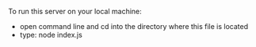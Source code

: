 To run this server on your local machine:
- open command line and cd into the directory where this file is located
- type: node index.js
